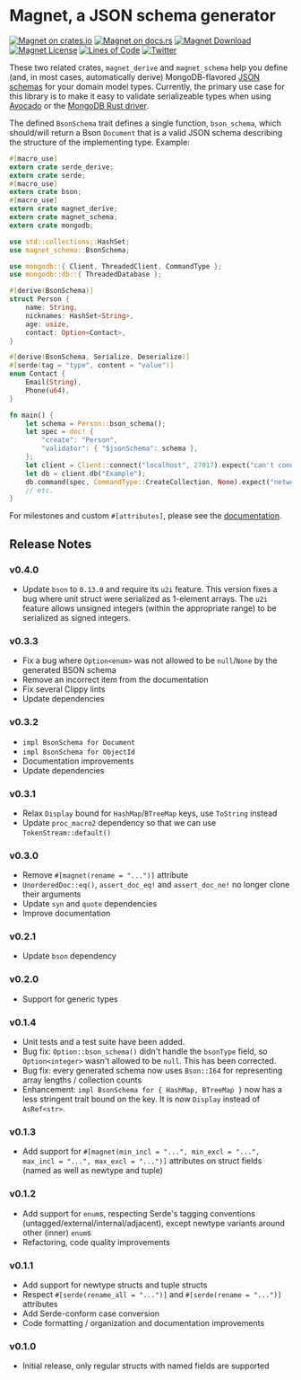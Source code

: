 # Magnet, a JSON schema generator

[![Magnet on crates.io](https://img.shields.io/crates/v/magnet_schema.svg)](https://crates.io/crates/magnet_schema)
[![Magnet on docs.rs](https://docs.rs/magnet_schema/badge.svg)](https://docs.rs/magnet_schema)
[![Magnet Download](https://img.shields.io/crates/d/magnet_schema.svg)](https://crates.io/crates/magnet_schema)
[![Magnet License](https://img.shields.io/badge/license-MIT-blue.svg)](https://github.com/H2CO3/magnet/blob/master/LICENSE.txt)
[![Lines of Code](https://tokei.rs/b1/github/H2CO3/magnet)](https://github.com/Aaronepower/tokei)
[![Twitter](https://img.shields.io/badge/twitter-@H2CO3_iOS-blue.svg?style=flat&colorB=64A5DE&label=Twitter)](http://twitter.com/H2CO3_iOS)

These two related crates, `magnet_derive` and `magnet_schema` help you define (and, in most cases, automatically derive) MongoDB-flavored [JSON schemas](https://docs.mongodb.com/manual/reference/operator/query/jsonSchema/#extensions) for your domain model types. Currently, the primary use case for this library is to make it easy to validate serializeable types when using [Avocado](https://docs.rs/avocado/) or the [MongoDB Rust driver](https://docs.rs/mongodb/).

The defined `BsonSchema` trait defines a single function, `bson_schema`, which should/will return a Bson `Document` that is a valid JSON schema describing the structure of the implementing type. Example:

```rust
#[macro_use]
extern crate serde_derive;
extern crate serde;
#[macro_use]
extern crate bson;
#[macro_use]
extern crate magnet_derive;
extern crate magnet_schema;
extern crate mongodb;

use std::collections::HashSet;
use magnet_schema::BsonSchema;

use mongodb::{ Client, ThreadedClient, CommandType };
use mongodb::db::{ ThreadedDatabase };

#[derive(BsonSchema)]
struct Person {
    name: String,
    nicknames: HashSet<String>,
    age: usize,
    contact: Option<Contact>,
}

#[derive(BsonSchema, Serialize, Deserialize)]
#[serde(tag = "type", content = "value")]
enum Contact {
    Email(String),
    Phone(u64),
}

fn main() {
    let schema = Person::bson_schema();
    let spec = doc! {
        "create": "Person",
        "validator": { "$jsonSchema": schema },
    };
    let client = Client::connect("localhost", 27017).expect("can't connect to mongod");
    let db = client.db("Example");
    db.command(spec, CommandType::CreateCollection, None).expect("network error");
    // etc.
}
```

For milestones and custom `#[attributes]`, please see the [documentation](https://docs.rs/magnet_schema).

## Release Notes

### v0.4.0

* Update `bson` to `0.13.0` and require its `u2i` feature. This version fixes a
  bug where unit struct were serialized as 1-element arrays. The `u2i` feature
  allows unsigned integers (within the appropriate range) to be serialized as
  signed integers.

### v0.3.3

* Fix a bug where `Option<enum>` was not allowed to be `null`/`None` by the
  generated BSON schema
* Remove an incorrect item from the documentation
* Fix several Clippy lints
* Update dependencies

### v0.3.2

* `impl BsonSchema for Document`
* `impl BsonSchema for ObjectId`
* Documentation improvements
* Update dependencies

### v0.3.1

* Relax `Display` bound for `HashMap`/`BTreeMap` keys, use `ToString` instead
* Update `proc_macro2` dependency so that we can use `TokenStream::default()`

### v0.3.0

* Remove `#[magnet(rename = "...")]` attribute
* `UnorderedDoc::eq()`, `assert_doc_eq!` and `assert_doc_ne!` no longer clone their arguments
* Update `syn` and `quote` dependencies
* Improve documentation

### v0.2.1

* Update `bson` dependency

### v0.2.0

* Support for generic types

### v0.1.4

* Unit tests and a test suite have been added.
* Bug fix: `Option::bson_schema()` didn't handle the `bsonType` field, so `Option<integer>` wasn't allowed to be `null`. This has been corrected.
* Bug fix: every generated schema now uses `Bson::I64` for representing array lengths / collection counts
* Enhancement: `impl BsonSchema for { HashMap, BTreeMap }` now has a less stringent trait bound on the key. It is now `Display` instead of `AsRef<str>`.

### v0.1.3

* Add support for `#[magnet(min_incl = "...", min_excl = "...", max_incl = "...", max_excl = "...")]` attributes on struct fields (named as well as newtype and tuple)

### v0.1.2

* Add support for `enum`s, respecting Serde's tagging conventions (untagged/external/internal/adjacent), except newtype variants around other (inner) `enum`s
* Refactoring, code quality improvements

### v0.1.1

* Add support for newtype structs and tuple structs
* Respect `#[serde(rename_all = "...")]` and `#[serde(rename = "...")]` attributes
* Add Serde-conform case conversion
* Code formatting / organization and documentation improvements

### v0.1.0

* Initial release, only regular structs with named fields are supported

